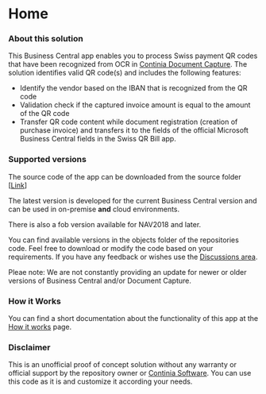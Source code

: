# Home

### About this solution

This Business Central app enables you to process Swiss payment QR codes that have been recognized from OCR in [Continia Document Capture](https://www.continia.com). The solution identifies valid QR code(s) and includes the following features:

* Identify the vendor based on the IBAN that is recognized from the QR code
* Validation check if the captured invoice amount is equal to the amount of the QR code
* Transfer QR code content while document registration (creation of purchase invoice) and transfers it to the fields of the official Microsoft Business Central fields in the Swiss QR Bill app.

### Supported versions

The source code of the app can be downloaded from the source folder \[[Link](https://github.com/document-capture/swiss-qr-code/tree/main/source)]

The latest version is developed for the current Business Central version and can be used in on-premise **and** cloud environments.&#x20;

There is also a fob version available for NAV2018 and later.&#x20;

You can find available versions in the objects folder of the repositories code. Feel free to download or modify the code based on your requirements. If you have any feedback or wishes use the [Discussions area](https://github.com/document-capture/swiss-qr-code/discussions).

Pleae note: We are not constantly providing an update for newer or older versions of Business Central and/or Document Capture.

### How it Works

You can find a short documentation about the functionality of this app at the [How it works](https://github.com/document-capture/swiss-qr-code/wiki/How-it-works) page.

### Disclaimer

This is an unofficial proof of concept solution without any warranty or official support by the repository owner or [Continia Software](https://www.continia.com). You can use this code as it is and customize it according your needs.
